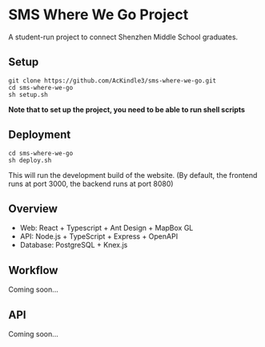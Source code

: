 # SMS Where We Go Project

A student-run project to connect Shenzhen Middle School graduates.

## Setup

```
git clone https://github.com/AcKindle3/sms-where-we-go.git
cd sms-where-we-go
sh setup.sh
```

**Note that to set up the project, you need to be able to run shell scripts**

## Deployment

```
cd sms-where-we-go
sh deploy.sh
```

This will run the development build of the website.
(By default, the frontend runs at port 3000, the backend runs at port 8080)

## Overview

-   Web: React + Typescript + Ant Design + MapBox GL
-   API: Node.js + TypeScript + Express + OpenAPI
-   Database: PostgreSQL + Knex.js

## Workflow

Coming soon...

## API

Coming soon...
